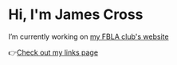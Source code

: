 # Hi, I'm James Cross

I’m currently working on [my FBLA club's website](https://github.com/JWyattCross/FBLA-Website)

👉[Check out my links page](https://link.wcross.dev/)